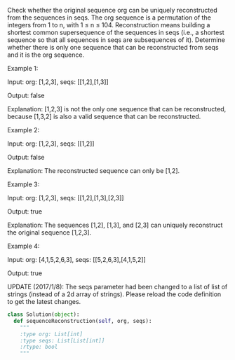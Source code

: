 Check whether the original sequence org can be uniquely reconstructed from the sequences in seqs. The org sequence is a permutation of the integers from 1 to n, with 1 &le; n &le; 104. Reconstruction means building a shortest common supersequence of the sequences in seqs (i.e., a shortest sequence so that all sequences in seqs are subsequences of it). Determine whether there is only one sequence that can be reconstructed from seqs and it is the org sequence.

Example 1:

Input:
org: [1,2,3], seqs: [[1,2],[1,3]]

Output:
false

Explanation:
[1,2,3] is not the only one sequence that can be reconstructed, because [1,3,2] is also a valid sequence that can be reconstructed.



Example 2:

Input:
org: [1,2,3], seqs: [[1,2]]

Output:
false

Explanation:
The reconstructed sequence can only be [1,2].



Example 3:

Input:
org: [1,2,3], seqs: [[1,2],[1,3],[2,3]]

Output:
true

Explanation:
The sequences [1,2], [1,3], and [2,3] can uniquely reconstruct the original sequence [1,2,3].



Example 4:

Input:
org: [4,1,5,2,6,3], seqs: [[5,2,6,3],[4,1,5,2]]

Output:
true




UPDATE (2017/1/8):
The seqs parameter had been changed to a list of list of strings (instead of a 2d array of strings). Please reload the code definition to get the latest changes.



```python
class Solution(object):
  def sequenceReconstruction(self, org, seqs):
    """
    :type org: List[int]
    :type seqs: List[List[int]]
    :rtype: bool
    """
```
